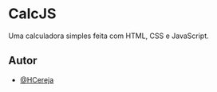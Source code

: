 # CalcJS

Uma calculadora simples feita com HTML, CSS e JavaScript.

## Autor

- [@HCereja](https://www.github.com/HCereja)
